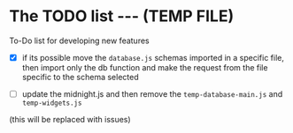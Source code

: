 # The TODO list --- (TEMP FILE)
To-Do list for developing new features

- [X] if its possible move the `database.js` schemas imported in a specific file, then import only the db function and make the request from the file specific to the schema selected

- [ ] update the midnight.js and then remove the `temp-database-main.js` and `temp-widgets.js`

(this will be replaced with issues)